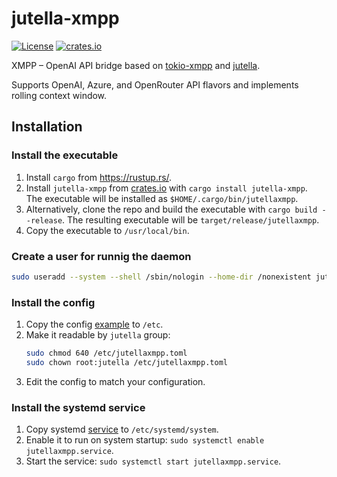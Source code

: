 # jutella-xmpp

[![License](https://img.shields.io/badge/License-MIT-blue.svg)](https://github.com/dmitry-markin/jutella-xmpp/blob/master/LICENSE) [![crates.io](https://img.shields.io/crates/v/jutella-xmpp.svg)](https://crates.io/crates/jutella-xmpp)

XMPP – OpenAI API bridge based on [tokio-xmpp](https://docs.rs/tokio-xmpp/latest/tokio_xmpp/) and [jutella](https://github.com/dmitry-markin/jutella).

Supports OpenAI, Azure, and OpenRouter API flavors and implements rolling context window.

## Installation

### Install the executable

1. Install `cargo` from https://rustup.rs/.
2. Install `jutella-xmpp` from [crates.io](https://crates.io/crates/jutella-xmpp) with `cargo install jutella-xmpp`.  
   The executable will be installed as `$HOME/.cargo/bin/jutellaxmpp`.
3. Alternatively, clone the repo and build the executable with `cargo build --release`. The resulting executable will be `target/release/jutellaxmpp`.
4. Copy the executable to `/usr/local/bin`.

### Create a user for runnig the daemon

```bash
sudo useradd --system --shell /sbin/nologin --home-dir /nonexistent jutella
```

### Install the config

1. Copy the config [example](https://github.com/dmitry-markin/jutella-xmpp/blob/master/config/jutellaxmpp.toml) to `/etc`.
2. Make it readable by `jutella` group:  
   ```bash
   sudo chmod 640 /etc/jutellaxmpp.toml
   sudo chown root:jutella /etc/jutellaxmpp.toml
   ```
3. Edit the config to match your configuration.

### Install the systemd service

1. Copy systemd [service](https://github.com/dmitry-markin/jutella-xmpp/blob/master/systemd/jutellaxmpp.service) to `/etc/systemd/system`.
2. Enable it to run on system startup: `sudo systemctl enable jutellaxmpp.service`.
3. Start the service: `sudo systemctl start jutellaxmpp.service`.
